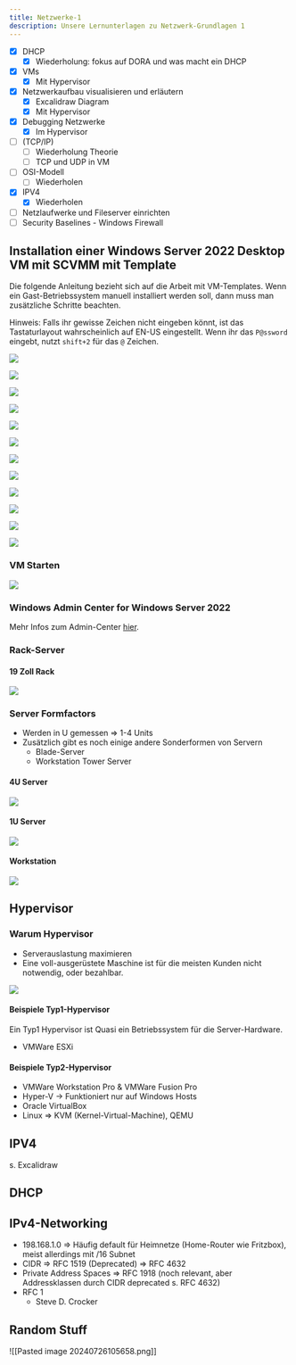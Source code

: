 ```yaml
---
title: Netzwerke-1
description: Unsere Lernunterlagen zu Netzwerk-Grundlagen 1
---
```


- [x] DHCP
  - [x] Wiederholung: fokus auf DORA und was macht ein DHCP
- [x] VMs
  - [x] Mit Hypervisor
- [x] Netzwerkaufbau visualisieren und erläutern
  - [x] Excalidraw Diagram
  - [x] Mit Hypervisor
- [x] Debugging Netzwerke
  - [x] Im Hypervisor
- [ ] (TCP/IP)
  - [ ] Wiederholung Theorie
  - [ ] TCP und UDP in VM
- [ ] OSI-Modell
  - [ ] Wiederholen
- [x] IPV4
  - [x] Wiederholen
- [ ] Netzlaufwerke und Fileserver einrichten
- [ ] Security Baselines - Windows Firewall

## Installation einer Windows Server 2022 Desktop VM mit SCVMM mit Template

Die folgende Anleitung bezieht sich auf die Arbeit mit VM-Templates. Wenn ein Gast-Betriebssystem manuell installiert werden soll, dann muss man zusätzliche Schritte beachten.

Hinweis: Falls ihr gewisse Zeichen nicht eingeben könnt, ist das Tastaturlayout wahrscheinlich auf EN-US eingestellt. Wenn ihr das `P@ssword` eingebt, nutzt `shift+2` für das `@` Zeichen.

![](./vm-erstellen-01.png)

![](./vm-erstellen-02.png)

![](./vm-erstellen-03.png)

![](./vm-erstellen-04.png)

![](./vm-erstellen-05.png)

![](./vm-erstellen-06.png)

![](./vm-erstellen-07.png)

![](./vm-erstellen-08.png)

![](./vm-erstellen-09.png)

![](./vm-erstellen-10.png)

![](./vm-erstellen-11.png)

![](./vm-erstellen-12.png)

### VM Starten

![](./vm-starten-01.png)


### Windows Admin Center for Windows Server 2022

Mehr Infos zum Admin-Center [hier](https://learn.microsoft.com/en-gb/windows-server/manage/windows-admin-center/overview).

### Rack-Server

#### 19 Zoll Rack 

![](./19-zoll-rack.png)

### Server Formfactors

- Werden in U gemessen => 1-4 Units
- Zusätzlich gibt es noch einige andere Sonderformen von Servern
  - Blade-Server
  - Workstation Tower Server

#### 4U Server

![](./4u-server.png)

#### 1U Server

![](./1u-server.png)

#### Workstation

![](./workstation-tower.png)

## Hypervisor

### Warum Hypervisor

- Serverauslastung maximieren
- Eine voll-ausgerüstete Maschine ist für die meisten Kunden nicht notwendig, oder bezahlbar.

![](./hypervisor-types.png)

#### Beispiele Typ1-Hypervisor

Ein Typ1 Hypervisor ist Quasi ein Betriebssystem für die Server-Hardware.

- VMWare ESXi

#### Beispiele Typ2-Hypervisor

- VMWare Workstation Pro & VMWare Fusion Pro
- Hyper-V -> Funktioniert nur auf Windows Hosts
- Oracle VirtualBox
- Linux => KVM (Kernel-Virtual-Machine), QEMU

## IPV4

s. Excalidraw

## DHCP

## IPv4-Networking

- 198.168.1.0 => Häufig default für Heimnetze (Home-Router wie Fritzbox), meist allerdings mit /16 Subnet
- CIDR => RFC 1519 (Deprecated) => RFC 4632
- Private Address Spaces => RFC 1918 (noch relevant, aber Addressklassen durch CIDR deprecated s. RFC 4632)
- RFC 1
	- Steve D. Crocker



## Random Stuff

![[Pasted image 20240726105658.png]]


